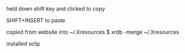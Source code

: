 
held down shift key and clicked to copy

SHIFT+INSERT to paste

copied from website into ~/.Xresources
  $ xrdb -merge ~/.Xresources

installed xclip
